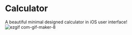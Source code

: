 # Calculator
 A beautiful minimal designed calculator in iOS user interface!
 ![ezgif com-gif-maker-8](https://user-images.githubusercontent.com/72739765/166292520-ee6dd983-2399-4077-86f7-7c5067cea93c.gif)

